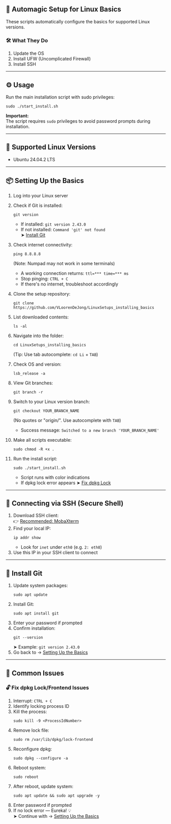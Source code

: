 ## 🚀 Automagic Setup for Linux Basics

These scripts automatically configure the basics for supported Linux versions.

### 🛠️ What They Do

1. Update the OS  
2. Install UFW (Uncomplicated Firewall)  
3. Install SSH  

---

## ⚙️ Usage

Run the main installation script with sudo privileges:

```shell
sudo ./start_install.sh
```

**Important:**  
The script requires `sudo` privileges to avoid password prompts during installation.

---

## 🐧 Supported Linux Versions

- Ubuntu 24.04.2 LTS  

---

## <span id="setting_up_the_basics">📦 Setting Up the Basics</span>

1. Log into your Linux server  
2. Check if Git is installed:  
   ```shell
   git version
   ```
   - If installed: `git version 2.43.0`  
   - If not installed: `Command 'git' not found`  
   ➤ [Install Git](#install_git)  
3. Check internet connectivity:  
   ```shell
   ping 8.8.8.8
   ```
   (Note: Numpad may not work in some terminals)  
   - A working connection returns: `ttl=*** time=*** ms`  
   - Stop pinging: `CTRL + C`  
   - If there's no internet, troubleshoot accordingly  

4. Clone the setup repository:  
   ```shell
   git clone https://github.com/VLoorenDeJong/LinuxSetups_installing_basics
   ```
5. List downloaded contents:  
   ```shell
   ls -al
   ```
6. Navigate into the folder:  
   ```shell
   cd LinuxSetups_installing_basics
   ```
   (Tip: Use tab autocomplete: `cd Li` + `TAB`)  
7. Check OS and version:  
   ```shell
   lsb_release -a
   ```
8. View Git branches:  
   ```shell
   git branch -r
   ```
9. Switch to your Linux version branch:  
   ```shell
   git checkout YOUR_BRANCH_NAME
   ```
   (No quotes or "origin/". Use autocomplete with `TAB`)  
   - Success message: `Switched to a new branch 'YOUR_BRANCH_NAME'`  

10. Make all scripts executable:  
    ```shell
    sudo chmod -R +x .
    ```
11. Run the install script:  
    ```shell
    sudo ./start_install.sh
    ```
    - Script runs with color indications  
    - If dpkg lock error appears ➤ [Fix dpkg Lock](#unlock_dpkg)  

---

## 🔐 Connecting via SSH (Secure Shell)

1. Download SSH client:  
   👉 [Recommended: MobaXterm](https://mobaxterm.mobatek.net/download.html)  
2. Find your local IP:  
   ```shell
   ip addr show
   ```
   - Look for `inet` under `eth0` (e.g. `2: eth0`)  
3. Use this IP in your SSH client to connect  

---

## <span id="install_git">🐙 Install Git</span>

1. Update system packages:  
   ```shell
   sudo apt update
   ```
2. Install Git:  
   ```shell
   sudo apt install git
   ```
3. Enter your password if prompted  
4. Confirm installation:  
   ```shell
   git --version
   ```
   ➤ Example: `git version 2.43.0`  
5. Go back to → [Setting Up the Basics](#setting_up_the_basics)  

---

## 🧩 <span id="common_issues">Common Issues</span>

### <span id="unlock_dpkg">🔓 Fix dpkg Lock/Frontend Issues</span>

1. Interrupt: `CTRL + C`  
2. Identify locking process ID  
3. Kill the process:  
   ```shell
   sudo kill -9 <ProcessIdNumber>
   ```
4. Remove lock file:  
   ```shell
   sudo rm /var/lib/dpkg/lock-frontend
   ```
5. Reconfigure dpkg:  
   ```shell
   sudo dpkg --configure -a
   ```
6. Reboot system:  
   ```shell
   sudo reboot
   ```
7. After reboot, update system:  
   ```shell
   sudo apt update && sudo apt upgrade -y
   ```
8. Enter password if prompted  
9. If no lock error — Eureka! 💡  
   ➤ Continue with → [Setting Up the Basics](#setting_up_the_basics)  
